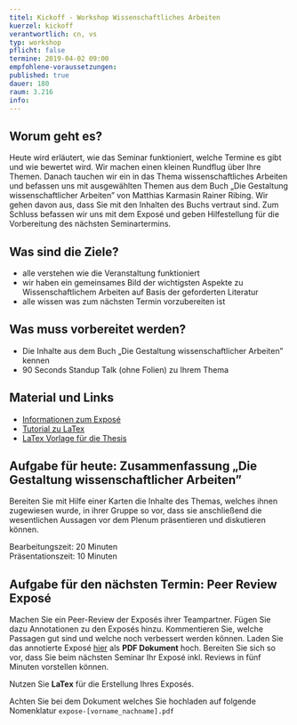 ```yaml
---
titel: Kickoff - Workshop Wissenschaftliches Arbeiten
kuerzel: kickoff
verantwortlich: cn, vs
typ: workshop
pflicht: false
termine: 2019-04-02 09:00
empfohlene-voraussetzungen: 
published: true
dauer: 180
raum: 3.216
info: 
---
```


## Worum geht es?

Heute wird erläutert, wie das Seminar funktioniert, welche Termine es gibt und wie bewertet wird. Wir machen einen kleinen Rundflug über Ihre Themen. Danach tauchen wir ein in das Thema wissenschaftliches Arbeiten und befassen uns mit ausgewählten Themen aus dem Buch „Die Gestaltung wissenschaftlicher Arbeiten” von Matthias Karmasin Rainer Ribing. Wir gehen davon aus, dass Sie mit den Inhalten des Buchs vertraut sind. Zum Schluss befassen wir uns mit dem Exposé und geben Hilfestellung für die Vorbereitung des nächsten Seminartermins.

## Was sind die Ziele?

- alle verstehen wie die Veranstaltung funktioniert
- wir haben ein gemeinsames Bild der wichtigsten Aspekte zu Wissenschaftlichem Arbeiten auf Basis der geforderten Literatur
- alle wissen was zum nächsten Termin vorzubereiten ist

## Was muss vorbereitet werden?

* Die Inhalte aus dem Buch „Die Gestaltung wissenschaftlicher Arbeiten” kennen
* 90 Seconds Standup Talk (ohne Folien) zu Ihrem Thema


## Material und Links

* [Informationen zum Exposé](https://ilias.th-koeln.de/goto.php?target=file_1239838_download&client_id=ILIAS_FH_Koeln)
* [Tutorial zu LaTex](https://www.latex-tutorial.com)
* [LaTex Vorlage für die Thesis](https://ilias.th-koeln.de/goto.php?target=file_1270014_download&client_id=ILIAS_FH_Koeln)



## Aufgabe für heute: Zusammenfassung „Die Gestaltung wissenschaftlicher Arbeiten”

Bereiten Sie mit Hilfe einer Karten die Inhalte des Themas, welches ihnen zugewiesen wurde, in ihrer Gruppe so vor, dass sie anschließend die wesentlichen Aussagen vor dem Plenum präsentieren und diskutieren können.

Bearbeitungszeit: 20 Minuten  
Präsentationszeit: 10 Minuten

## Aufgabe für den nächsten Termin: Peer Review Exposé

Machen Sie ein Peer-Review der Exposés ihrer Teampartner. Fügen Sie dazu Annotationen zu den Exposés hinzu. Kommentieren Sie, welche Passagen gut sind und welche noch verbessert werden können. Laden Sie das annotierte Exposé [hier](https://ilias.th-koeln.de/ilias.php?ref_id=1241600&ass_id=11087&cmd=submissionScreen&cmdClass=ilexsubmissionfilegui&cmdNode=aa:kn:aq:ap&baseClass=ilExerciseHandlerGUI) als **PDF Dokument** hoch.
Bereiten Sie sich so vor, dass Sie beim nächsten Seminar Ihr Exposé inkl. Reviews in fünf Minuten vorstellen können.

Nutzen Sie **LaTex** für die Erstellung Ihres Exposés.

Achten Sie bei dem Dokument welches Sie hochladen auf folgende Nomenklatur
`expose-[vorname_nachname].pdf`

